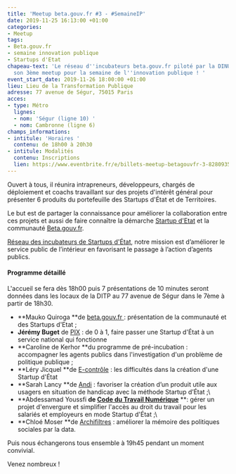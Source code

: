 ```yaml
---
title: 'Meetup beta.gouv.fr #3 - #SemaineIP'
date: 2019-11-25 16:13:00 +01:00
categories:
- Meetup
tags:
- Beta.gouv.fr
- semaine innovation publique
- Startups d'Etat
chapeau-text: 'Le réseau d''incubateurs beta.gouv.fr piloté par la DINUM organise
  son 3ème meetup pour la semaine de l''innovation publique ! '
event_start_date: 2019-11-26 18:00:00 +01:00
lieu: Lieu de la Transformation Publique
adresse: 77 avenue de Ségur, 75015 Paris
acces:
- type: Métro
  lignes:
  - nom: 'Ségur (ligne 10) '
  - nom: Cambronne (ligne 6)
champs_informations:
- intitule: 'Horaires '
  contenu: de 18h00 à 20h30
- intitule: Modalités
  contenu: Inscriptions
  lien: https://www.eventbrite.fr/e/billets-meetup-betagouvfr-3-82809352001
---
```


Ouvert à tous, il réunira intrapreneurs, développeurs, chargés de déploiement et coachs travaillant sur des projets d'intérêt général pour présenter 6 produits du portefeuille des Startups d'État et de Territoires.

Le but est de partager la connaissance pour améliorer la collaboration entre ces projets et aussi de faire connaître la démarche [Startup d'Etat](https://beta.gouv.fr/startups/) et la communauté [Beta.gouv.fr](https://beta.gouv.fr/incubateurs/).

[Réseau des incubateurs de Startups d'État](https://beta.gouv.fr/incubateurs/), notre mission est d’améliorer le service public de l’intérieur en favorisant le passage à l’action d’agents publics.

#### Programme détaillé  

L'accueil se fera dès 18h00 puis 7 présentations de 10 minutes seront données dans les locaux de la DITP au 77 avenue de Ségur dans le 7ème à partir de 18h30.

* **Mauko Quiroga **de [beta.gouv.fr ](http://beta.gouv.fr): présentation de la communauté et des Startups d'Etat ;
* **Jérémy Buget** de [PIX](https://pix.fr/) : de 0 à 1, faire passer une Startup d'État à un service national qui fonctionne 
* **Caroline de Kerhor **du programme de pré-incubation : accompagner les agents publics dans l'investigation d'un problème de politique publique ;
* **Léry Jicquel **de [E-contrôle](https://beta.gouv.fr/startups/e-controle.html) : les difficultés dans la création d'une Startup d'État 
* **Sarah Lancy **de [Andi](https://beta.gouv.fr/startups/andi.html) : favoriser la création d’un produit utile aux usagers en situation de handicap avec la méthode Startup d’État ;\
* **Abdessamad Youssfi **de [Code du Travail Numérique](https://code.travail.gouv.fr)** **: gérer un projet d'envergure et simplifier l'accès au droit du travail pour les salariés et employeurs en mode Startup d'État ;\
* **Chloé Moser **de [Archifiltres](https://entrepreneur-interet-general.etalab.gouv.fr/defis/2018/archifiltre.html) : améliorer la mémoire des politiques sociales par la data.

Puis nous échangerons tous ensemble à 19h45 pendant un moment convivial.

Venez nombreux !